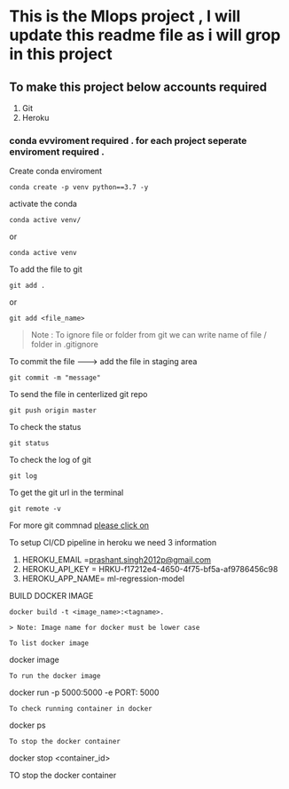 # This is the Mlops project , I will update this readme file as i will grop in this project

## To make this project below accounts required 
1. Git 
2. Heroku 


### conda evviroment required . for each project seperate enviroment required . 

Create conda enviroment 
```
conda create -p venv python==3.7 -y

```

activate the conda 

```
conda active venv/

```
or 

```
conda active venv

```
To add the file to git 

```
git add .
```
or 
```
git add <file_name>

```
>Note : To ignore file or folder from git we can write name of file / folder in .gitignore

To commit the file ---> add the file in staging area
```
git commit -m "message"
```

To send  the file in centerlized git repo 

```
git push origin master
```
To check the status 

```
git status
```
To check the log of git 

```
git log
```
To get the git url in the terminal 

```
git remote -v

```
For more git commnad [please click on](https://git-scm.com/docs/git)

To setup CI/CD pipeline in heroku we need 3 information 
1. HEROKU_EMAIL =prashant.singh2012p@gmail.com
2. HEROKU_API_KEY = HRKU-f17212e4-4650-4f75-bf5a-af9786456c98
3. HEROKU_APP_NAME= ml-regression-model

BUILD DOCKER IMAGE

```
docker build -t <image_name>:<tagname>.

> Note: Image name for docker must be lower case 

To list docker image

```
docker image

```
To run the docker image 
```
docker run -p 5000:5000 -e PORT: 5000 <DOCKER IMAGE TAG>

```
To check running container in docker 
```
docker ps
```
To stop the docker container 
```
docker stop <container_id>

TO stop the docker container 


